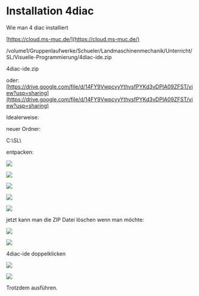 # Installation 4diac

Wie man 4 diac installiert

[https://cloud.ms-muc.de/](https://cloud.ms-muc.de/)

/volume1/Gruppenlaufwerke/Schueler/Landmaschinenmechanik/Unterricht/SL/Visuelle-Programmierung/4diac-ide.zip

4diac-ide.zip

oder: [https://drive.google.com/file/d/14FY9VwpcvyYthvsfPYKd3vDPlA09ZFST/view?usp=sharing](https://drive.google.com/file/d/14FY9VwpcvyYthvsfPYKd3vDPlA09ZFST/view?usp=sharing)

Idealerweise:

neuer Ordner:

C:\\SL\\

entpacken:

![](https://user-images.githubusercontent.com/69573151/191042730-864901db-c48f-4cd8-932c-910d4a519aa6.png)

![](https://user-images.githubusercontent.com/69573151/191042807-81629e9c-8bfd-42b6-8724-92be7bc44505.png)

![](https://user-images.githubusercontent.com/69573151/191042854-f1a2c161-463f-4e36-bea9-3d84ecf9d5f7.png)

![](https://user-images.githubusercontent.com/69573151/191043181-64e41075-dcd3-4423-bf07-c5f017770f13.png)

![](https://user-images.githubusercontent.com/69573151/191043373-77729c22-07cd-4c7a-bcd6-9f4dcaafed8f.png)

jetzt kann man die ZIP Datei löschen wenn man möchte:

![](https://user-images.githubusercontent.com/69573151/191044320-3da5c89c-b0b9-468a-a5a7-8bc1dd2c523b.png)

![](https://user-images.githubusercontent.com/69573151/191044781-3526dec3-7053-467e-b9c2-8f1ab1bb14c6.png)

4diac-ide doppelklicken

![](https://user-images.githubusercontent.com/69573151/191044862-a1cc3ff1-9b84-4d17-8857-ea31cbd734fa.png)

![](https://user-images.githubusercontent.com/69573151/191044904-82c5c527-7053-4744-a84f-54de4f0b2133.png)

Trotzdem ausführen.
